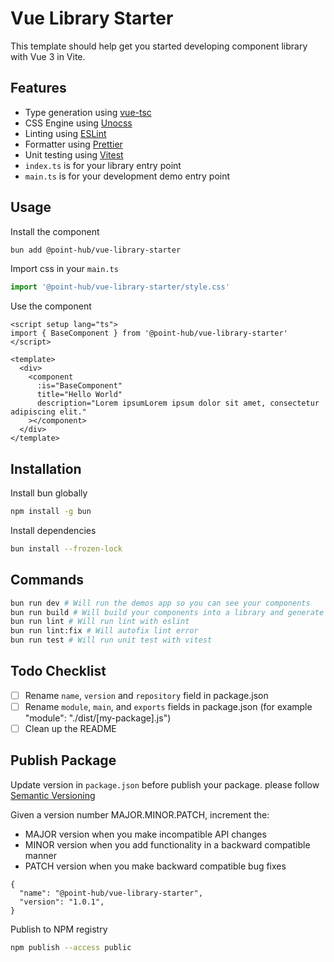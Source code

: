 # Vue Library Starter

This template should help get you started developing component library with Vue 3 in Vite.

## Features

- Type generation using [vue-tsc](https://www.npmjs.com/package/vue-tsc)
- CSS Engine using [Unocss](https://unocss.dev/)
- Linting using [ESLint](https://eslint.org/)
- Formatter using [Prettier](https://prettier.io/)
- Unit testing using [Vitest](https://vitest.dev/)
- `index.ts` is for your library entry point
- `main.ts` is for your development demo entry point

## Usage

Install the component

```sh
bun add @point-hub/vue-library-starter
```

Import css in your `main.ts`

```ts
import '@point-hub/vue-library-starter/style.css'
```

Use the component

```vue
<script setup lang="ts">
import { BaseComponent } from '@point-hub/vue-library-starter'
</script>

<template>
  <div>
    <component
      :is="BaseComponent"
      title="Hello World"
      description="Lorem ipsumLorem ipsum dolor sit amet, consectetur adipiscing elit."
    ></component>
  </div>
</template>
```

## Installation

Install bun globally

```sh
npm install -g bun
```

Install dependencies

```sh
bun install --frozen-lock
```

## Commands

```sh
bun run dev # Will run the demos app so you can see your components
bun run build # Will build your components into a library and generate types
bun run lint # Will run lint with eslint
bun run lint:fix # Will autofix lint error
bun run test # Will run unit test with vitest
```

## Todo Checklist

- [ ] Rename `name`, `version` and `repository` field in package.json
- [ ] Rename `module`, `main`, and `exports` fields in package.json (for example "module": "./dist/[my-package].js")
- [ ] Clean up the README

## Publish Package

Update version in `package.json` before publish your package. please follow [Semantic Versioning](https://semver.org)

Given a version number MAJOR.MINOR.PATCH, increment the:

- MAJOR version when you make incompatible API changes
- MINOR version when you add functionality in a backward compatible manner
- PATCH version when you make backward compatible bug fixes

```
{
  "name": "@point-hub/vue-library-starter",
  "version": "1.0.1",
}
```

Publish to NPM registry

```sh
npm publish --access public
```
